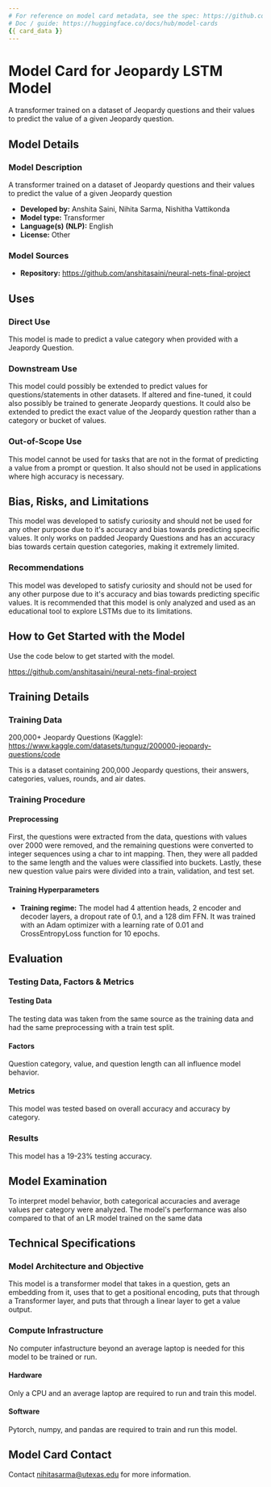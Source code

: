```yaml
---
# For reference on model card metadata, see the spec: https://github.com/huggingface/hub-docs/blob/main/modelcard.md?plain=1
# Doc / guide: https://huggingface.co/docs/hub/model-cards
{{ card_data }}
---
```


# Model Card for Jeopardy LSTM Model

A transformer trained on a dataset of Jeopardy questions and their values to predict the value of a given Jeopardy question.

## Model Details

### Model Description

A transformer trained on a dataset of Jeopardy questions and their values to predict the value of a given Jeopardy question

- **Developed by:** Anshita Saini, Nihita Sarma, Nishitha Vattikonda
- **Model type:** Transformer
- **Language(s) (NLP):** English
- **License:** Other

### Model Sources

- **Repository:** https://github.com/anshitasaini/neural-nets-final-project

## Uses

### Direct Use
This model is made to predict a value category when provided with a Jeapordy Question.

### Downstream Use
This model could possibly be extended to predict values for questions/statements in other datasets. If altered and fine-tuned, it could also possibly be trained to generate Jeopardy questions. It could also be extended to predict the exact value of the Jeopardy question rather than a category or bucket of values.

### Out-of-Scope Use
This model cannot be used for tasks that are not in the format of predicting a value from a prompt or question. It also should not be used in applications where high accuracy is necessary.

## Bias, Risks, and Limitations
This model was developed to satisfy curiosity and should not be used for any other purpose due to it's accuracy and bias towards predicting specific values. It only works on padded Jeopardy Questions and has an accuracy bias towards certain question categories, making it extremely limited.

### Recommendations
This model was developed to satisfy curiosity and should not be used for any other purpose due to it's accuracy and bias towards predicting specific values. It is recommended that this model is only analyzed and used as an educational tool to explore LSTMs due to its limitations.

## How to Get Started with the Model

Use the code below to get started with the model.

https://github.com/anshitasaini/neural-nets-final-project

## Training Details

### Training Data
200,000+ Jeopardy Questions (Kaggle): https://www.kaggle.com/datasets/tunguz/200000-jeopardy-questions/code 

This is a dataset containing 200,000 Jeopardy questions, their answers, categories, values, rounds, and air dates.

### Training Procedure

#### Preprocessing
First, the questions were extracted from the data, questions with values over 2000 were removed, and the remaining questions were converted to integer sequences using a char to int mapping. Then, they were all padded to the same length and the values were classified into buckets. Lastly, these new question value pairs were divided into a train, validation, and test set.

#### Training Hyperparameters

- **Training regime:** The model had 4 attention heads, 2 encoder and decoder layers, a dropout rate of 0.1, and a 128 dim FFN. It was trained with an Adam optimizer with a learning rate of 0.01 and CrossEntropyLoss function for 10 epochs. 

## Evaluation

### Testing Data, Factors & Metrics

#### Testing Data
The testing data was taken from the same source as the training data and had the same preprocessing with a train test split.

#### Factors
Question category, value, and question length can all influence model behavior.

#### Metrics
This model was tested based on overall accuracy and accuracy by category.

### Results
This model has a 19-23% testing accuracy.

## Model Examination
To interpret model behavior, both categorical accuracies and average values per category were analyzed. The model's performance was also compared to that of an LR model trained on the same data

## Technical Specifications

### Model Architecture and Objective
This model is a transformer model that takes in a question, gets an embedding from it, uses that to get a positional encoding, puts that through a Transformer layer, and puts that through a linear layer to get a value output.

### Compute Infrastructure
No computer infastructure beyond an average laptop is needed for this model to be trained or run.

#### Hardware
Only a CPU and an average laptop are required to run and train this model.

#### Software
Pytorch, numpy, and pandas are required to train and run this model.

## Model Card Contact
Contact nihitasarma@utexas.edu for more information.
